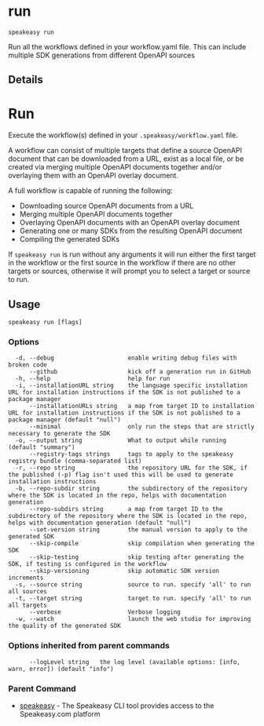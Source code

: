 # run  
`speakeasy run`  


Run all the workflows defined in your workflow.yaml file. This can include multiple SDK generations from different OpenAPI sources  

## Details

# Run 
 Execute the workflow(s) defined in your `.speakeasy/workflow.yaml` file.

A workflow can consist of multiple targets that define a source OpenAPI document that can be downloaded from a URL, exist as a local file, or be created via merging multiple OpenAPI documents together and/or overlaying them with an OpenAPI overlay document.

A full workflow is capable of running the following:
  - Downloading source OpenAPI documents from a URL
  - Merging multiple OpenAPI documents together
  - Overlaying OpenAPI documents with an OpenAPI overlay document
  - Generating one or many SDKs from the resulting OpenAPI document
  - Compiling the generated SDKs

If `speakeasy run` is run without any arguments it will run either the first target in the workflow or the first source in the workflow if there are no other targets or sources, otherwise it will prompt you to select a target or source to run.

## Usage

```
speakeasy run [flags]
```

### Options

```
  -d, --debug                     enable writing debug files with broken code
      --github                    kick off a generation run in GitHub
  -h, --help                      help for run
  -i, --installationURL string    the language specific installation URL for installation instructions if the SDK is not published to a package manager
      --installationURLs string   a map from target ID to installation URL for installation instructions if the SDK is not published to a package manager (default "null")
      --minimal                   only run the steps that are strictly necessary to generate the SDK
  -o, --output string             What to output while running (default "summary")
      --registry-tags strings     tags to apply to the speakeasy registry bundle (comma-separated list)
  -r, --repo string               the repository URL for the SDK, if the published (-p) flag isn't used this will be used to generate installation instructions
  -b, --repo-subdir string        the subdirectory of the repository where the SDK is located in the repo, helps with documentation generation
      --repo-subdirs string       a map from target ID to the subdirectory of the repository where the SDK is located in the repo, helps with documentation generation (default "null")
      --set-version string        the manual version to apply to the generated SDK
      --skip-compile              skip compilation when generating the SDK
      --skip-testing              skip testing after generating the SDK, if testing is configured in the workflow
      --skip-versioning           skip automatic SDK version increments
  -s, --source string             source to run. specify 'all' to run all sources
  -t, --target string             target to run. specify 'all' to run all targets
      --verbose                   Verbose logging
  -w, --watch                     launch the web studio for improving the quality of the generated SDK
```

### Options inherited from parent commands

```
      --logLevel string   the log level (available options: [info, warn, error]) (default "info")
```

### Parent Command

* [speakeasy](/docs/speakeasy-reference/cli/getting-started)	 - The Speakeasy CLI tool provides access to the Speakeasy.com platform
